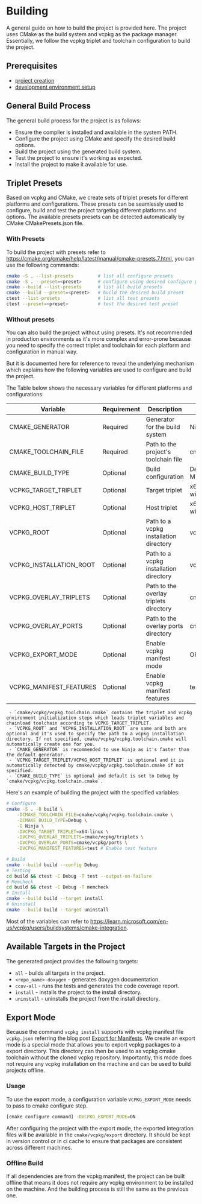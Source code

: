 # Building

A general guide on how to build the project is provided here. The project uses CMake as the build system and vcpkg as the package manager. Essentially, we follow the vcpkg triplet and toolchain configuration to build the project.

## Prerequisites

- [project creation](project_management.md)
- [development environment setup](development_environment.md)

## General Build Process

The general build process for the project is as follows:

- Ensure the compiler is installed and available in the system PATH.
- Configure the project using CMake and specify the desired build options.
- Build the project using the generated build system.
- Test the project to ensure it's working as expected.
- Install the project to make it available for use.

## Triplet Presets

Based on vcpkg and CMake, we create sets of triplet presets for different platforms and configurations. These presets can be seamlessly used to configure, build and test the project targeting different platforms and options. The available presets presets can be detected automatically by CMake CMakePresets.json file.

### With Presets

To build the project with presets refer to <https://cmake.org/cmake/help/latest/manual/cmake-presets.7.html>, you can use the following commands:

```bash
cmake -S . --list-presets         # list all configure presets
cmake -S . --preset=<preset>      # configure using desired configure preset
cmake --build --list-presets      # list all build presets
cmake --build --preset=<preset>   # build the desired build preset
ctest --list-presets              # list all test presets
ctest --preset=<preset>           # test the desired test preset
```

### Without presets

You can also build the project without using presets. It's not recommended in production environments as it's more complex and error-prone because you need to specify the correct triplet and toolchain for each platform and configuration in manual way.

But it is documented here for reference to reveal the underlying mechanism which explains how the following variables are used to configure and build the project.

The Table below shows the necessary variables for different platforms and configurations:

| Variable                | Requirement | Description                            | Allowed Values                              |
|-------------------------|-------------|----------------------------------------|---------------------------------------------|
| CMAKE_GENERATOR         | Required    | Generator for the build system         | Ninja, Unix Makefiles, etc.                 |
| CMAKE_TOOLCHAIN_FILE    | Required    | Path to the project's toolchain file   | cmake/vcpkg/vcpkg.toolchain.cmake           |
| CMAKE_BUILD_TYPE        | Optional    | Build configuration                    | Debug, Release, RelWithDebInfo, MinSizeRel  |
| VCPKG_TARGET_TRIPLET    | Optional    | Target triplet                         | x64-windows, x64-linux, arm64-windows, etc. |
| VCPKG_HOST_TRIPLET      | Optional    | Host triplet                           | x64-windows, x64-linux, arm64-windows, etc. |
| VCPKG_ROOT              | Optional    | Path to a vcpkg installation directory | vcpkg installation directory                |
| VCPKG_INSTALLATION_ROOT | Optional    | Path to a vcpkg installation directory | vcpkg installation directory                |
| VCPKG_OVERLAY_TRIPLETS  | Optional    | Path to the overlay triplets directory | cmake/vcpkg/triplets                        |
| VCPKG_OVERLAY_PORTS     | Optional    | Path to the overlay ports directory    | cmake/vcpkg/ports                           |
| VCPKG_EXPORT_MODE       | Optional    | Enable vcpkg manifest mode             | OFF, ON                                     |
| VCPKG_MANIFEST_FEATURES | Optional    | Enable vcpkg manifest features         | test                                        |

```{note}
 - `cmake/vcpkg/vcpkg.toolchain.cmake` contains the triplet and vcpkg environment initialization steps which loads triplet variables and chainload toolchain according to VCPKG_TARGET_TRIPLET.
 - `VCPKG_ROOT` and `VCPKG_INSTALLATION_ROOT` are same and both are optional and it's used to specify the path to a vcpkg installation directory. If not specified, cmake/vcpkg/vcpkg.toolchain.cmake will automatically create one for you.
 - `CMAKE_GENERATOR` is recommended to use Ninja as it's faster than the default generator.
 - `VCPKG_TARGET_TRIPLET/VCPKG_HOST_TRIPLET` is optional and it is automatically detected by cmake/vcpkg/vcpkg.toolchain.cmake if not specified.
 - `CMAKE_BUILD_TYPE` is optional and default is set to Debug by `cmake/vcpkg/vcpkg.toolchain.cmake`.
```

Here's an example of building the project with the specified variables:

```bash
# Configure
cmake -S . -B build \
    -DCMAKE_TOOLCHAIN_FILE=cmake/vcpkg/vcpkg.toolchain.cmake \
    -DCMAKE_BUILD_TYPE=Debug \
    -G Ninja \
    -DVCPKG_TARGET_TRIPLET=x64-linux \
    -DVCPKG_OVERLAY_TRIPLETS=cmake/vcpkg/triplets \
    -DVCPKG_OVERLAY_PORTS=cmake/vcpkg/ports \
    -DVCPKG_MANIFEST_FEATURES=test # Enable test feature

# Build
cmake --build build --config Debug
# Testing
cd build && ctest -C Debug -T test --output-on-failure
# Memcheck
cd build && ctest -C Debug -T memcheck
# Install
cmake --build build --target install
# Uninstall
cmake --build build --target uninstall
```

Most of the variables can refer to <https://learn.microsoft.com/en-us/vcpkg/users/buildsystems/cmake-integration>.


## Available Targets in the Project

The generated project provides the following targets:

- `all` - builds all targets in the project.
- `<repo_name>-doxygen` - generates doxygen documentation.
- `ccov-all` - runs the tests and generates the code coverage report.
- `install` - installs the project to the install directory.
- `uninstall` - uninstalls the project from the install directory.


## Export Mode

Because the command `vcpkg install` supports with vcpkg manifest file `vcpkg.json` referring the blog post [Export for Manifests](https://devblogs.microsoft.com/cppblog/vcpkg-2023-10-19-release-export-for-manifests-documentation-improvements-and-more/). We create an export mode is a special mode that allows you to export vcpkg packages to a export directory. This directory can then be used to as vcpkg cmake toolchain without the cloned vcpkg repository. Importantly, this mode does not require any vcpkg installation on the machine and can be used to build projects offline.

### Usage

To use the export mode, a configuration variable `VCPKG_EXPORT_MODE` needs to pass to cmake configure step.

```bash
[cmake configure command] -DVCPKG_EXPORT_MODE=ON
```

After configuring the project with the export mode, the exported integration files will be available in the `cmake/vcpkg/export` directory. It should be kept in version control or in ci cache to ensure that packages are consistent across different machines.

### Offline Build

If all dependencies are from the vcpkg manifest, the project can be built offline that means it does not require any vcpkg environment to be installed on the machine. And the building process is still the same as the previous one.
